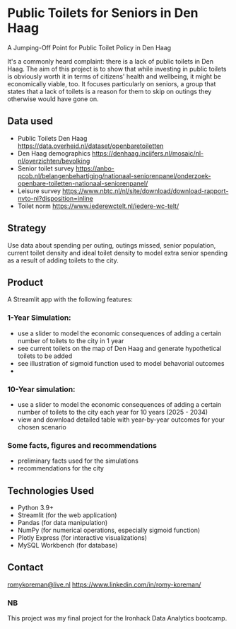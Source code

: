 # Public Toilets for Seniors in Den Haag

A Jumping-Off Point for Public Toilet Policy in Den Haag

It's a commonly heard complaint: there is a lack of public toilets in Den Haag. 
The aim of this project is to show that while investing in public toilets is obviously worth it in terms of citizens' health and wellbeing, it might be economically viable, too. 
It focuses particularly on seniors, a group that states that a lack of toilets is a reason for them to skip on outings they otherwise would have gone on.

## Data used
- Public Toilets Den Haag 
  https://data.overheid.nl/dataset/openbaretoiletten
- Den Haag demographics
  https://denhaag.incijfers.nl/mosaic/nl-nl/overzichten/bevolking
- Senior toilet survey
  https://anbo-pcob.nl/belangenbehartiging/nationaal-seniorenpanel/onderzoek-openbare-toiletten-nationaal-seniorenpanel/
- Leisure survey
  https://www.nbtc.nl/nl/site/download/download-rapport-nvto-nl?disposition=inline
- Toilet norm
  https://www.iederewctelt.nl/iedere-wc-telt/

## Strategy 
Use data about spending per outing, outings missed, senior population, current toilet density and ideal toilet density to model extra senior spending as a result of adding toilets to the city. 

## Product
A Streamlit app with the following features: 

### 1-Year Simulation: 
- use a slider to model the economic consequences of adding a certain number of toilets to the city in 1 year
- see current toilets on the map of Den Haag and generate hypothetical toilets to be added
- see illustration of sigmoid function used to model behavorial outcomes
- 
### 10-Year simulation:
- use a slider to model the economic consequences of adding a certain number of toilets to the city each year for 10 years (2025 - 2034)
- view and download detailed table with year-by-year outcomes for your chosen scenario

### Some facts, figures and recommendations
- preliminary facts used for the simulations
- recommendations for the city

## Technologies Used
- Python 3.9+
- Streamlit (for the web application)
- Pandas (for data manipulation)
- NumPy (for numerical operations, especially sigmoid function)
- Plotly Express (for interactive visualizations)
- MySQL Workbench (for database)

## Contact
romykoreman@live.nl 
https://www.linkedin.com/in/romy-koreman/

### NB
This project was my final project for the Ironhack Data Analytics bootcamp. 
